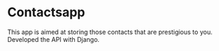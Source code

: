 # Contactsapp
This app is aimed at storing those contacts that are prestigious to you. Developed the API with Django.
